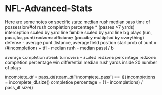 # NFL-Advanced-Stats

Here are some notes on specific stats:
median rush
median pass
time of possession/#of rush
completion percentage * (passes >7 yards)
interception scaled by yard line
fumble scaled by yard line
big plays (run, pass, ko, punt)
redzone efficiency (possibly multiplied by everything)
defense - average punt distance, average field position start
prob of punt = (#incompletions + tfl - median rush - median pass) / b

average completion streak
turnovers - scaled
redzone percentage
redzone completion percentage
win differential
median rush yards inside 20
number of plays


incomplete_df = pass_df[(team_df['incomplete_pass'] == 1)]
incompletions = incomplete_df.size()
completion percentage = (1 - incompletions) / pass_df.size()

